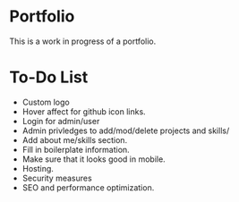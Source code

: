 # Portfolio
This is a work in progress of a portfolio.

# To-Do List
* Custom logo
* Hover affect for github icon links.
* Login for admin/user
* Admin privledges to add/mod/delete projects and skills/
* Add about me/skills section.
* Fill in boilerplate information.
* Make sure that it looks good in mobile.
* Hosting.
* Security measures
* SEO and performance optimization.


